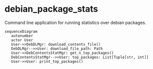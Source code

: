 # debian_package_stats
Command line application for running statistics over debian packages.

```mermaid
sequenceDiagram
   autonumber
   actor User
   User->>DebDLMgr: download_contents_file()
   DebDLMgr-->>User: download_file_path: Path
   User->>DebContentsStatMgr: get_n_top_packages()
   DebContentsStatMgr-->>User: top_packages: List[Tuple[str, int]]
   User->>User: print_top_packages()
```
